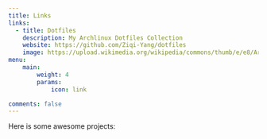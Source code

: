 ```yaml
---
title: Links
links:
  - title: Dotfiles
    description: My Archlinux Dotfiles Collection
    website: https://github.com/Ziqi-Yang/dotfiles
    image: https://upload.wikimedia.org/wikipedia/commons/thumb/e/e8/Archlinux-logo-standard-version.png/500px-Archlinux-logo-standard-version.png
menu:
    main: 
        weight: 4
        params:
            icon: link

comments: false
---
```


Here is some awesome projects:

